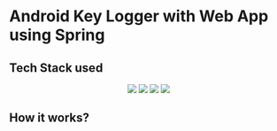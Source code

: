 # Android Key Logger with Web App using Spring

## Tech Stack used
<p align="center">
  <img src="https://img.shields.io/badge/Java-17-yellow">
  <img src="https://img.shields.io/badge/Android%20Studio-Electric%20eel-green">
  <img src="https://img.shields.io/badge/Docker--blue">
  <img src="https://img.shields.io/badge/Spring--red">
</p>

## How it works?

